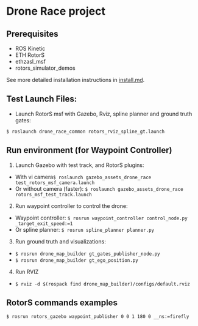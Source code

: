 # Drone Race project

## Prerequisites
- ROS Kinetic
- ETH RotorS
- ethzasl_msf
- rotors_simulator_demos

See more detailed installation instructions in
[install.md](https://github.com/Kazimbalti/Kazim-Autonomous-Drone-racing/blob/main/install.md).

## Test Launch Files:

- Launch RotorS msf with Gazebo, Rviz, spline planner and ground truth gates:

`$ roslaunch drone_race_common rotors_rviz_spline_gt.launch`


## Run environment (for Waypoint Controller)

1. Launch Gazebo with test track, and RotorS plugins:
  * With vi camera`$ roslaunch gazebo_assets_drone_race test_rotors_msf_camera.launch`
  * Or without camera (faster): `$ roslaunch gazebo_assets_drone_race rotors_msf_test_track.launch`
2. Run waypoint controller to control the drone:
  * Waypoint controller: `$ rosrun waypoint_controller control_node.py _target_exit_speed:=1`
  * Or spline planner: `$ rosrun spline_planner planner.py`
3. Run ground truth and visualizations:
  * `$ rosrun drone_map_builder gt_gates_publisher_node.py`
  * `$ rosrun drone_map_builder gt_ego_position.py`
4. Run RVIZ
  * `$ rviz -d $(rospack find drone_map_builder)/configs/default.rviz`

## RotorS commands examples

`$ rosrun rotors_gazebo waypoint_publisher 0 0 1 180 0 __ns:=firefly`

